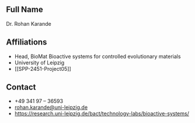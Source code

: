 ## Full Name
Dr. Rohan Karande

## Affiliations
- Head, BioMat Bioactive systems for controlled evolutionary materials
- University of Leipzig
- [[SPP-2451-Project05]]
## Contact
- +49 341 97 – 36593
- rohan.karande@uni-leipzig.de
- https://research.uni-leipzig.de/bact/technology-labs/bioactive-systems/
